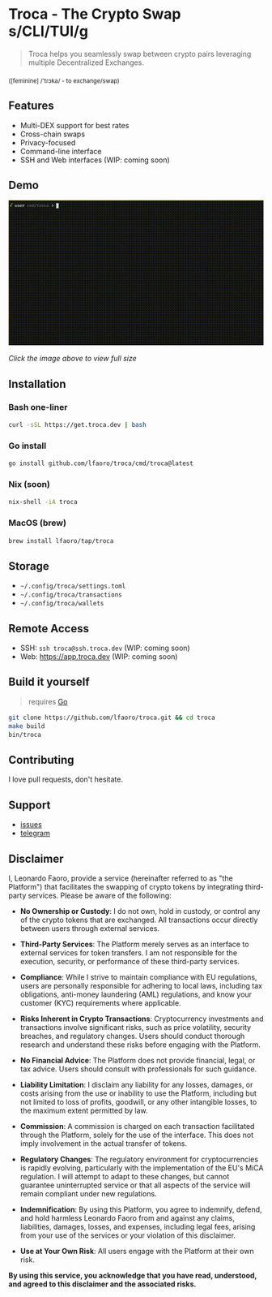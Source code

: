 # Troca - The Crypto Swap s/CLI/TUI/g

> Troca helps you seamlessly swap between crypto pairs leveraging multiple Decentralized Exchanges.

<sub>([feminine] /'tɾɔka/ - to exchange/swap)</sub>

## Features

- Multi-DEX support for best rates
- Cross-chain swaps
- Privacy-focused
- Command-line interface
- SSH and Web interfaces (WIP: coming soon)

## Demo

<a href="https://troca.dev/asset/demo.mp4">
  <img src="asset/demo.gif" alt="Demo GIF" />
</a>

_Click the image above to view full size_

## Installation

### Bash one-liner

```bash
curl -sSL https://get.troca.dev | bash
```

### Go install

```bash
go install github.com/lfaoro/troca/cmd/troca@latest
```

### Nix (soon)

```bash
nix-shell -iA troca
```

### MacOS (brew)

```bash
brew install lfaoro/tap/troca
```

## Storage

- `~/.config/troca/settings.toml`
- `~/.config/troca/transactions`
- `~/.config/troca/wallets`

## Remote Access

- SSH: ```ssh troca@ssh.troca.dev``` (WIP: coming soon)
- Web: https://app.troca.dev (WIP: coming soon)

## Build it yourself

> requires [Go](https://go.dev/doc/install)

```bash
git clone https://github.com/lfaoro/troca.git && cd troca
make build
bin/troca
```

## Contributing

I love pull requests, don't hesitate.

## Support

- [issues](https://github.com/lfaoro/troca/issues)
- [telegram](https://t.me/trocaswap)

## Disclaimer

I, Leonardo Faoro, provide a service (hereinafter referred to as "the Platform") that facilitates the swapping of crypto tokens by integrating third-party services. Please be aware of the following:

- **No Ownership or Custody**: I do not own, hold in custody, or control any of the crypto tokens that are exchanged. All transactions occur directly between users through external services.

- **Third-Party Services**: The Platform merely serves as an interface to external services for token transfers. I am not responsible for the execution, security, or performance of these third-party services.

- **Compliance**: While I strive to maintain compliance with EU regulations, users are personally responsible for adhering to local laws, including tax obligations, anti-money laundering (AML) regulations, and know your customer (KYC) requirements where applicable.

- **Risks Inherent in Crypto Transactions**: Cryptocurrency investments and transactions involve significant risks, such as price volatility, security breaches, and regulatory changes. Users should conduct thorough research and understand these risks before engaging with the Platform.

- **No Financial Advice**: The Platform does not provide financial, legal, or tax advice. Users should consult with professionals for such guidance.

- **Liability Limitation**: I disclaim any liability for any losses, damages, or costs arising from the use or inability to use the Platform, including but not limited to loss of profits, goodwill, or any other intangible losses, to the maximum extent permitted by law.

- **Commission**: A commission is charged on each transaction facilitated through the Platform, solely for the use of the interface. This does not imply involvement in the actual transfer of tokens.

- **Regulatory Changes**: The regulatory environment for cryptocurrencies is rapidly evolving, particularly with the implementation of the EU's MiCA regulation. I will attempt to adapt to these changes, but cannot guarantee uninterrupted service or that all aspects of the service will remain compliant under new regulations.

- **Indemnification**: By using this Platform, you agree to indemnify, defend, and hold harmless Leonardo Faoro from and against any claims, liabilities, damages, losses, and expenses, including legal fees, arising from your use of the services or your violation of this disclaimer.

- **Use at Your Own Risk**: All users engage with the Platform at their own risk.

**By using this service, you acknowledge that you have read, understood, and agreed to this disclaimer and the associated risks.**
